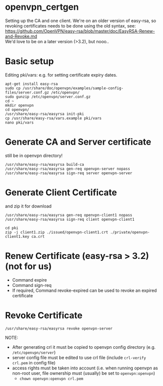 # openvpn_certgen
Setting up the CA and one client.
We're on an older version of easy-rsa, so revoking certificates needs to be done using the old syntax, see: https://github.com/OpenVPN/easy-rsa/blob/master/doc/EasyRSA-Renew-and-Revoke.md  
We'd love to be on a later version (>3.2), but nooo..

# Basic setup
Editing pki/vars: e.g. for setting certificate expiry dates. 
```
apt-get install easy-rsa
sudo cp /usr/share/doc/openvpn/examples/sample-config-files/server.conf.gz /etc/openvpn/
sudo gunzip /etc/openvpn/server.conf.gz
cd ~
mkdir openvpn
cd openvpn/
/usr/share/easy-rsa/easyrsa init-pki
cp /usr/share/easy-rsa/vars.example pki/vars
nano pki/vars
```

# Generate CA and Server certificate
still be in openvpn directory!  
```
/usr/share/easy-rsa/easyrsa build-ca
/usr/share/easy-rsa/easyrsa gen-req openvpn-server nopass
/usr/share/easy-rsa/easyrsa sign-req server openvpn-server
```

# Generate Client Certificate
and zip it for download
```
/usr/share/easy-rsa/easyrsa gen-req openvpn-client1 nopass
/usr/share/easy-rsa/easyrsa sign-req client openvpn-client1

cd pki
zip -j client1.zip ./issued/openvpn-client1.crt ./private/openvpn-client1.key ca.crt
```

# Renew Certificate (easy-rsa > 3.2) (not for us)
- Command expire <NAME>   
- Command sign-req <TYPE> <NAME>
- If required, Command revoke-expired can be used to revoke an expired certificate

# Revoke Certificate
```
/usr/share/easy-rsa/easyrsa revoke openvpn-server
```
NOTE:
- After generating crl it must be copied to openvpn config directory (e.g. `/etc/openvpn/server`)
- server config file must be edited to use crl file (include `crl-verify crl.pem` in config file)
- access rights must be taken into account (i.e. when running openvpn as non-root user, file ownership must (usually) be set to `openvpn:openvpn`)
  - `chown openvpn:openvpn crl.pem`
